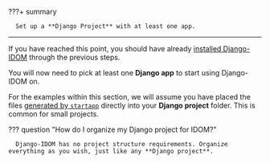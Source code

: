 ???+ summary

      Set up a **Django Project** with at least one app.

---

If you have reached this point, you should have already [installed Django-IDOM](../getting-started/installation.md) through the previous steps.

You will now need to pick at least one **Django app** to start using Django-IDOM on.

For the examples within this section, we will assume you have placed the files [generated by `startapp`](https://docs.djangoproject.com/en/dev/intro/tutorial01/#creating-the-polls-app) directly into your **Django project** folder. This is common for small projects.

??? question "How do I organize my Django project for IDOM?"

      Django-IDOM has no project structure requirements. Organize everything as you wish, just like any **Django project**.
